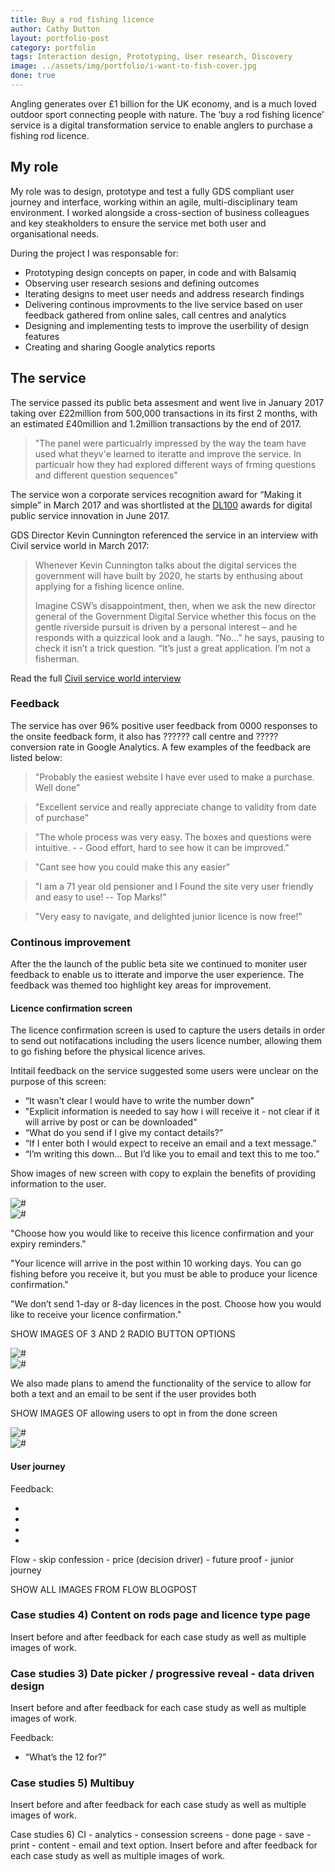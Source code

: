 ```yaml
---
title: Buy a rod fishing licence
author: Cathy Dutton
layout: portfolio-post
category: portfolio
tags: Interaction design, Prototyping, User research, Discovery
image: ../assets/img/portfolio/i-want-to-fish-cover.jpg
done: true
---
```


<p class="highlight-quote">
Angling generates over £1 billion for the UK economy, and is a much loved outdoor sport connecting people with nature. The ‘buy a rod fishing licence’ service is a digital transformation service to enable anglers to purchase a fishing rod licence.
</p>

<h2 class="heading">My role</h2>

My role was to design, prototype and test a fully GDS compliant user journey and interface, working within an agile, multi-disciplinary team environment. I worked alongside a cross-section of business colleagues and key steakholders to ensure the service met both user and organisational needs.

During the project I was responsable for:

* Prototyping design concepts on paper, in code and with Balsamiq
* Observing user research sesions and defining outcomes
* Iterating designs to meet user needs and address research findings
* Delivering continous improvments to the live service based on user feedback gathered from online sales, call centres and analytics
* Designing and implementing tests to improve the userbility of design features
* Creating and sharing Google analytics reports


<h2 class="heading">The service</h2>

The service passed its public beta assesment and went live in January 2017 taking over £22million from 500,000 transactions in its first 2 months, with an estimated £40million and 1.2million transactions by the end of 2017. 
 
<blockquote>
"The panel were particualrly impressed by the way the team have used what theyv'e learned to iteratte and improve the service. In particualr how they had explored different ways of frming questions and different question sequences"
</blockquote> 

The service won a corporate services recognition award for “Making it simple” in March 2017 and was shortlisted at the <a href="http://www.digileaders100.com/" title="DL100 awards" targe="_blank">DL100</a> awards for digital public service innovation in June 2017.

GDS Director Kevin Cunnington referenced the service in an interview with Civil service world in March 2017:

<blockquote>
Whenever Kevin Cunnington talks about the digital services the government will have built by 2020, he starts by enthusing about applying for a fishing licence online.

Imagine CSW’s disappointment, then, when we ask the new director general of the Government Digital Service whether this focus on the gentle riverside pursuit is driven by a personal interest – and he responds with a quizzical look and a laugh. “No...” he says, pausing to check it isn’t a trick question. “It’s just a great application. I’m not a fisherman.
</blockquote>

Read the full <a href="http://www.civilserviceworld.com/articles/interview/interview-gds-leader-kevin-cunnington-whitehall-self-help-groups-spend-controls" title="Interview: GDS leader Kevin Cunnington - Civil service world" target="_blank">Civil service world interview</a>


<h3 class="heading">Feedback</h3>

The service has over 96% positive user feedback from 0000 responses to the onsite feedback form, it also has ?????? call centre and ????? conversion rate in Google Analytics. A few examples of the feedback are listed below:

<blockquote class="margin-bottom">
"Probably the easiest website I have ever used to make a purchase. Well done"
</blockquote>


<blockquote class="margin-bottom">
"Excellent service and really appreciate change to validity from date of purchase"
</blockquote>

<blockquote class="margin-bottom">
"The whole process was very easy. The boxes and questions were intuitive. -  - Good effort, hard to see how it can be improved."
</blockquote>


<blockquote class="margin-bottom">
"Cant see how you could make this any easier"
</blockquote>


<blockquote class="margin-bottom">
"I am a 71 year old pensioner and I Found the site very user friendly and easy to use!  --   Top Marks!"
</blockquote>


<blockquote class="margin-bottom">
"Very easy to navigate, and delighted junior licence is now free!"
</blockquote>


<!--<blockquote class="margin-bottom">
"MUCH MUCH MUCH better than the previous post office website."
</blockquote>-->


<!--<blockquote class="margin-bottom">
"A lot easier , god its for 12 months with optional start date. - Well done, environment agency."
</blockquote>-->





<h3 class="heading">Continous improvement</h3>

After the the launch of the public beta site we continued to moniter user feedback to enable us to itterate and imporve the user experience. The feedback was themed too highlight key areas for improvement. 

<h4 class="heading">Licence confirmation screen</h4>
The licence confirmation screen is used to capture the users details in order to send out notifacations including the users licence number, allowing them to go fishing before the physical licence arives.

Intitail feedback on the service suggested some users were unclear on the purpose of this screen:

 * “It wasn't clear I would have to write the number down”
 * "Explicit information is needed to say how i will receive it - not clear if it will arrive by post or can be downloaded"
 * “What do you send if I give my contact details?”
 * “If I enter both I would expect to receive an email and a text message.”
 * “I’m writing this down… But I’d like you to email and text this to me too.”

Show images of new screen with copy to explain the benefits of providing information to the user.

<section class="portfolio-images">
<div class="portfolio-piece-wrapper">
    <div class="portfolio-piece">
        <img src="../assets/img/portfolio/ao/iwtf-one.jpg" class="portfolio-piece__img"  alt="#">
    </div>
</div>
<div class="portfolio-piece-wrapper">
    <div class="portfolio-piece">
        <img src="../assets/img/portfolio/ao/iwtf-two.jpg" class="portfolio-piece__img"  alt="#">
    </div>
</div>
</section>

"Choose how you would like to receive this licence confirmation and your expiry reminders."

"Your licence will arrive in the post within 10 working days. You can go fishing before you receive it, but you must be able to produce your licence confirmation."

"We don’t send 1-day or 8-day licences in the post. Choose how you would like to receive your licence confirmation."

SHOW IMAGES OF 3 AND 2 RADIO BUTTON OPTIONS

<section class="portfolio-images">
<div class="portfolio-piece-wrapper">
    <div class="portfolio-piece">
        <img src="../assets/img/portfolio/ao/iwtf-three.jpg" class="portfolio-piece__img"  alt="#">
    </div>
</div>
<div class="portfolio-piece-wrapper">
    <div class="portfolio-piece">
        <img src="../assets/img/portfolio/ao/iwtf-four.jpg" class="portfolio-piece__img"  alt="#">
    </div>
</div>
</section>


We also made plans to amend the functionality of the service to allow for both a text and an email to be sent if the user provides both

SHOW IMAGES OF allowing users to opt in from the done screen


<section class="portfolio-images">
<div class="portfolio-piece-wrapper">
    <div class="portfolio-piece">
        <img src="../assets/img/portfolio/ao/iwtf-three.jpg" class="portfolio-piece__img"  alt="#">
    </div>
</div>
<div class="portfolio-piece-wrapper">
    <div class="portfolio-piece">
        <img src="../assets/img/portfolio/ao/iwtf-four.jpg" class="portfolio-piece__img"  alt="#">
    </div>
</div>
</section>




<h4 class="heading">User journey</h4>

Feedback:

* 
*
*
*

Flow -  skip confession - price (decision driver) - future proof - junior journey

SHOW ALL IMAGES FROM FLOW BLOGPOST


<h3 class="heading">Case studies 4) Content on rods page and licence type page</h3>
Insert before and after feedback for each case study as well as multiple images of work.

<h3 class="heading">Case studies 3) Date picker / progressive reveal - data driven design</h3>
Insert before and after feedback for each case study as well as multiple images of work.

Feedback:

 * “What’s the 12 for?”

<!--<h3 class="heading">Case studies 4) Concession text unify</h3>-->

<h3 class="heading">Case studies 5) Multibuy</h3>
Insert before and after feedback for each case study as well as multiple images of work.

Case studies 6) CI - analytics - consession screens - done page - save - print - content - email and text option.</h3>
Insert before and after feedback for each case study as well as multiple images of work.





